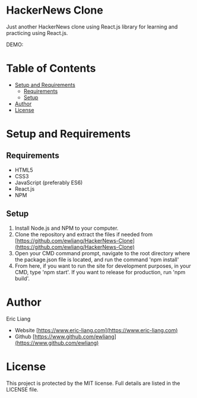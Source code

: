 # HackerNews Clone
Just another HackerNews clone using React.js library for learning and practicing using React.js.

DEMO: []()

# Table of Contents
- [Setup and Requirements](#setup-and-requirements)
  + [Requirements](#requirements)
  + [Setup](#setup)
- [Author](#author)
- [License](#license)

# Setup and Requirements
## Requirements
- HTML5
- CSS3
- JavaScript (preferably ES6)
- React.js
- NPM

## Setup
1. Install Node.js and NPM to your computer.
2. Clone the repository and extract the files if needed from [https://github.com/ewliang/HackerNews-Clone](https://github.com/ewliang/HackerNews-Clone)
3. Open your CMD command prompt, navigate to the root directory where the package.json file is located, and run the command 'npm install'
4. From here, if you want to run the site for development purposes, in your CMD, type 'npm start'. If you want to release for production, run 'npm build'.

# Author
Eric Liang
- Website [https://www.eric-liang.com](https://www.eric-liang.com)
- Github [https://www.github.com/ewliang](https://www.github.com/ewliang)

# License
This project is protected by the MIT license. Full details are listed in the LICENSE file.
